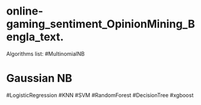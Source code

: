 # online-gaming_sentiment_OpinionMining_Bengla_text.
Algorithms list:
#MultinomialNB
# Gaussian NB
#LogisticRegression
#KNN
#SVM
#RandomForest
#DecisionTree
#xgboost
